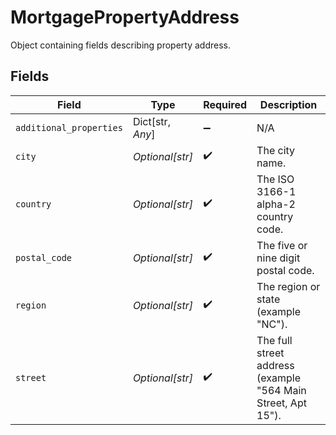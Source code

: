 # MortgagePropertyAddress

Object containing fields describing property address.


## Fields

| Field                                                        | Type                                                         | Required                                                     | Description                                                  |
| ------------------------------------------------------------ | ------------------------------------------------------------ | ------------------------------------------------------------ | ------------------------------------------------------------ |
| `additional_properties`                                      | Dict[str, *Any*]                                             | :heavy_minus_sign:                                           | N/A                                                          |
| `city`                                                       | *Optional[str]*                                              | :heavy_check_mark:                                           | The city name.                                               |
| `country`                                                    | *Optional[str]*                                              | :heavy_check_mark:                                           | The ISO 3166-1 alpha-2 country code.                         |
| `postal_code`                                                | *Optional[str]*                                              | :heavy_check_mark:                                           | The five or nine digit postal code.                          |
| `region`                                                     | *Optional[str]*                                              | :heavy_check_mark:                                           | The region or state (example "NC").                          |
| `street`                                                     | *Optional[str]*                                              | :heavy_check_mark:                                           | The full street address (example "564 Main Street, Apt 15"). |
